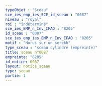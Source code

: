 ```yaml
---
typeObjet : "Sceau"
sce_ies_emp_ies_SCE_id_sceau : "0087"
niveau : "royal"
roi : "indéterminé"
sce_ies_EMP_n_Inv_IFAO : "8205"
id_sceau : "0087"
sce_ies_emp_ies_EMP_n_Inv_IFAO : "8205"
motif : "Horus sur un serekh"
type_sceau : "sceau cylindre (empreinte)"
title: sceau n°0087
empreinte: "8205"
id_notice: 0087
layout: notice_sceau
type: sceau
partie: 1
---
```

